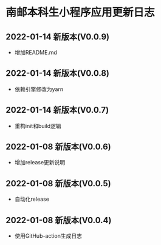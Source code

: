 # 南邮本科生小程序应用更新日志


## 2022-01-14 新版本(V0.0.9)
* 增加README.md





## 2022-01-14 新版本(V0.0.8)
* 依赖引擎修改为yarn





## 2022-01-14 新版本(V0.0.7)
* 重构init和build逻辑





## 2022-01-08 新版本(V0.0.6)
* 增加release更新说明


## 2022-01-08 新版本(V0.0.5)
* 自动化release


## 2022-01-08 新版本(V0.0.4)
* 使用GitHub-action生成日志
